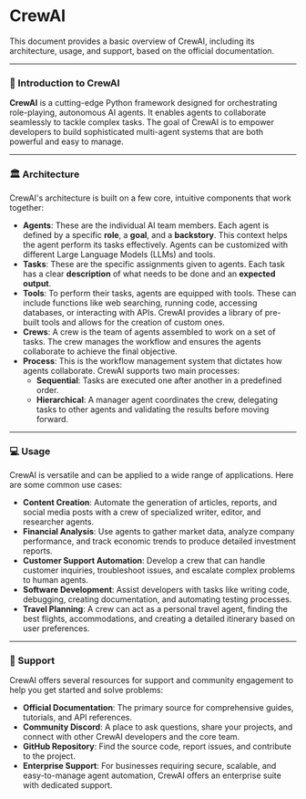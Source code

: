 # CrewAI 

This document provides a basic overview of CrewAI, including its architecture, usage, and support, based on the official documentation.

---

### 🚀 Introduction to CrewAI

**CrewAI** is a cutting-edge Python framework designed for orchestrating role-playing, autonomous AI agents. It enables agents to collaborate seamlessly to tackle complex tasks. The goal of CrewAI is to empower developers to build sophisticated multi-agent systems that are both powerful and easy to manage.

---

### 🏛️ Architecture

CrewAI's architecture is built on a few core, intuitive components that work together:

* **Agents**: These are the individual AI team members. Each agent is defined by a specific **role**, a **goal**, and a **backstory**. This context helps the agent perform its tasks effectively. Agents can be customized with different Large Language Models (LLMs) and tools.
* **Tasks**: These are the specific assignments given to agents. Each task has a clear **description** of what needs to be done and an **expected output**.
* **Tools**: To perform their tasks, agents are equipped with tools. These can include functions like web searching, running code, accessing databases, or interacting with APIs. CrewAI provides a library of pre-built tools and allows for the creation of custom ones.
* **Crews**: A crew is the team of agents assembled to work on a set of tasks. The crew manages the workflow and ensures the agents collaborate to achieve the final objective.
* **Process**: This is the workflow management system that dictates how agents collaborate. CrewAI supports two main processes:
    * **Sequential**: Tasks are executed one after another in a predefined order.
    * **Hierarchical**: A manager agent coordinates the crew, delegating tasks to other agents and validating the results before moving forward.

---

### 💻 Usage

CrewAI is versatile and can be applied to a wide range of applications. Here are some common use cases:

* **Content Creation**: Automate the generation of articles, reports, and social media posts with a crew of specialized writer, editor, and researcher agents.
* **Financial Analysis**: Use agents to gather market data, analyze company performance, and track economic trends to produce detailed investment reports.
* **Customer Support Automation**: Develop a crew that can handle customer inquiries, troubleshoot issues, and escalate complex problems to human agents.
* **Software Development**: Assist developers with tasks like writing code, debugging, creating documentation, and automating testing processes.
* **Travel Planning**: A crew can act as a personal travel agent, finding the best flights, accommodations, and creating a detailed itinerary based on user preferences.

---

### 🤝 Support

CrewAI offers several resources for support and community engagement to help you get started and solve problems:

* **Official Documentation**: The primary source for comprehensive guides, tutorials, and API references.
* **Community Discord**: A place to ask questions, share your projects, and connect with other CrewAI developers and the core team.
* **GitHub Repository**: Find the source code, report issues, and contribute to the project.
* **Enterprise Support**: For businesses requiring secure, scalable, and easy-to-manage agent automation, CrewAI offers an enterprise suite with dedicated support.